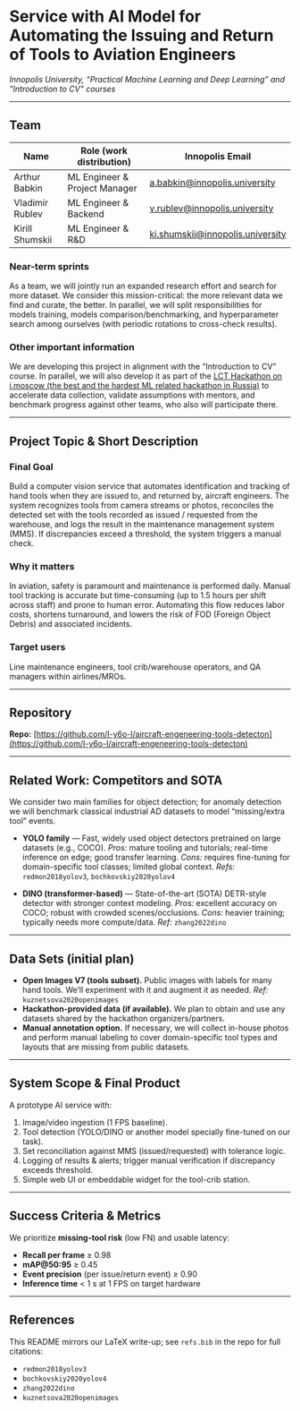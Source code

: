 # Service with AI Model for Automating the Issuing and Return of Tools to Aviation Engineers

*Innopolis University, “Practical Machine Learning and Deep Learning” and "Introduction to CV" courses*

---

## Team

| **Name**        | **Role (work distribution)**  | **Innopolis Email**                                                         |
| --------------- | ----------------------------- | --------------------------------------------------------------------------- |
| Arthur Babkin   | ML Engineer & Project Manager | [a.babkin@innopolis.university](mailto:a.babkin@innopolis.university)       |
| Vladimir Rublev | ML Engineer & Backend         | [v.rublev@innopolis.university](mailto:v.rublev@innopolis.university)       |
| Kirill Shumskii | ML Engineer & R\&D            | [ki.shumskii@innopolis.university](mailto:ki.shumskii@innopolis.university) |

### Near-term sprints

As a team, we will jointly run an expanded research effort and search for more dataset. We consider this mission-critical: the more relevant data we find and curate, the better. In parallel, we will split responsibilities for models training, models comparison/benchmarking, and hyperparameter search among ourselves (with periodic rotations to cross-check results).

### Other important information

We are developing this project in alignment with the “Introduction to CV” course. In parallel, we will also develop it as part of the [LCT Hackathon on i.moscow (the best and the hardest ML related hackathon in Russia)](https://i.moscow/cabinet/lct/hackatons/61745724cf074a308d8652836b49387e/) to accelerate data collection, validate assumptions with mentors, and benchmark progress against other teams, who also will participate there.

---

## Project Topic & Short Description

### Final Goal

Build a computer vision service that automates identification and tracking of hand tools when they are issued to, and returned by, aircraft engineers. The system recognizes tools from camera streams or photos, reconciles the detected set with the tools recorded as issued / requested from the warehouse, and logs the result in the maintenance management system (MMS). If discrepancies exceed a threshold, the system triggers a manual check.

### Why it matters

In aviation, safety is paramount and maintenance is performed daily. Manual tool tracking is accurate but time-consuming (up to 1.5 hours per shift across staff) and prone to human error. Automating this flow reduces labor costs, shortens turnaround, and lowers the risk of FOD (Foreign Object Debris) and associated incidents.

### Target users

Line maintenance engineers, tool crib/warehouse operators, and QA managers within airlines/MROs.

---

## Repository

**Repo:** [https://github.com/I-y6o-I/aircraft-engeneering-tools-detecton](https://github.com/I-y6o-I/aircraft-engeneering-tools-detecton)

---

## Related Work: Competitors and SOTA

We consider two main families for object detection; for anomaly detection we will benchmark classical industrial AD datasets to model “missing/extra tool” events.

* **YOLO family** — Fast, widely used object detectors pretrained on large datasets (e.g., COCO).
  *Pros:* mature tooling and tutorials; real-time inference on edge; good transfer learning.
  *Cons:* requires fine-tuning for domain-specific tool classes; limited global context.
  *Refs:* `redmon2018yolov3`, `bochkovskiy2020yolov4`

* **DINO (transformer-based)** — State-of-the-art (SOTA) DETR-style detector with stronger context modeling.
  *Pros:* excellent accuracy on COCO; robust with crowded scenes/occlusions.
  *Cons:* heavier training; typically needs more compute/data.
  *Ref:* `zhang2022dino`

---

## Data Sets (initial plan)

* **Open Images V7 (tools subset).** Public images with labels for many hand tools. We’ll experiment with it and augment it as needed.
  *Ref:* `kuznetsova2020openimages`
* **Hackathon-provided data (if available).** We plan to obtain and use any datasets shared by the hackathon organizers/partners.
* **Manual annotation option.** If necessary, we will collect in-house photos and perform manual labeling to cover domain-specific tool types and layouts that are missing from public datasets.

---

## System Scope & Final Product

A prototype AI service with:

1. Image/video ingestion (1 FPS baseline).
2. Tool detection (YOLO/DINO or another model specially fine-tuned on our task).
3. Set reconciliation against MMS (issued/requested) with tolerance logic.
4. Logging of results & alerts; trigger manual verification if discrepancy exceeds threshold.
5. Simple web UI or embeddable widget for the tool-crib station.

---

## Success Criteria & Metrics

We prioritize **missing-tool risk** (low FN) and usable latency:

* **Recall per frame** ≥ 0.98
* **mAP\@50:95** ≥ 0.45
* **Event precision** (per issue/return event) ≥ 0.90
* **Inference time** < 1 s at 1 FPS on target hardware

---

## References

This README mirrors our LaTeX write-up; see `refs.bib` in the repo for full citations:

* `redmon2018yolov3`
* `bochkovskiy2020yolov4`
* `zhang2022dino`
* `kuznetsova2020openimages`
